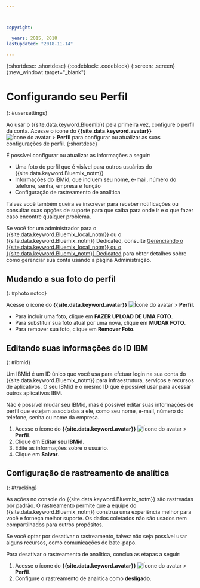 ```yaml
---



copyright:

  years: 2015, 2018
lastupdated: "2018-11-14"

---
```


{:shortdesc: .shortdesc}
{:codeblock: .codeblock}
{:screen: .screen}
{:new_window: target="_blank"}

# Configurando seu Perfil
{: #usersettings}

Ao usar o {{site.data.keyword.Bluemix}} pela primeira vez, configure o perfil da conta. Acesse o ícone do **{{site.data.keyword.avatar}}** ![Ícone do avatar](../icons/i-avatar-icon.svg) &gt; **Perfil** para configurar ou atualizar as suas configurações de perfil.
{:shortdesc}

É possível configurar ou atualizar as informações a seguir:

 * Uma foto do perfil que é visível para outros usuários do {{site.data.keyword.Bluemix_notm}}
 * Informações do IBMid, que incluem seu nome, e-mail, número do telefone, senha, empresa e função
 * Configuração de rastreamento de analítica

Talvez você também queira se inscrever para receber notificações ou consultar suas opções de suporte para
que saiba para onde ir e o que fazer caso encontre qualquer problema.

Se você for um administrador para o {{site.data.keyword.Bluemix_local_notm}} ou
o {{site.data.keyword.Bluemix_notm}} Dedicated, consulte
[Gerenciando o {{site.data.keyword.Bluemix_local_notm}} ou
o {{site.data.keyword.Bluemix_notm}} Dedicated](/docs/hybrid/index.html#mng) para obter detalhes sobre como gerenciar sua
conta usando a página Administração.

## Mudando a sua foto do perfil
{: #photo notoc}

Acesse o ícone do **{{site.data.keyword.avatar}}** ![Ícone do avatar](../icons/i-avatar-icon.svg) &gt; **Perfil**.

  * Para incluir uma foto, clique em **FAZER UPLOAD DE UMA FOTO**.
  * Para substituir sua foto atual por uma nova, clique em **MUDAR FOTO**.
  * Para remover sua foto, clique em **Remover Foto**.

## Editando suas informações do ID IBM
{: #ibmid}

Um IBMid é um ID único que você usa para efetuar login na sua conta do
{{site.data.keyword.Bluemix_notm}}
para infraestrutura, serviços e recursos de aplicativos. O seu IBMid é o mesmo ID que é possível usar para acessar outros aplicativos IBM.

Não é possível mudar seu IBMid, mas é possível editar suas informações de perfil que estejam associadas a
ele, como seu nome, e-mail, número do telefone, senha ou nome da empresa.

1. Acesse o ícone do **{{site.data.keyword.avatar}}** ![Ícone do avatar](../icons/i-avatar-icon.svg) &gt; **Perfil**.
2. Clique em **Editar seu IBMid**.
3. Edite as informações sobre o usuário.
4. Clique em **Salvar**.

## Configuração de rastreamento de analítica
{: #tracking}

As ações no console do {{site.data.keyword.Bluemix_notm}} são rastreadas por padrão. O rastreamento permite que a equipe do {{site.data.keyword.Bluemix_notm}} construa uma
experiência melhor para você e forneça melhor suporte. Os dados coletados não são usados nem compartilhados para outros propósitos.

Se você optar por desativar o rastreamento, talvez não seja possível usar alguns recursos, como comunicações de bate-papo.

Para desativar o rastreamento de analítica, conclua as etapas a seguir:

1. Acesse o ícone do **{{site.data.keyword.avatar}}** ![Ícone do avatar](../icons/i-avatar-icon.svg) &gt; **Perfil**.
2. Configure o rastreamento de analítica como **desligado**.
